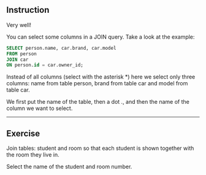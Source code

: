 ## Instruction
Very well!

You can select some columns in a JOIN query. Take a look at the example:

```SQL
SELECT person.name, car.brand, car.model 
FROM person 
JOIN car
ON person.id = car.owner_id;
```
Instead of all columns (select with the asterisk *) here we select only three columns: name from table person, brand from table car and model from table car.

We first put the name of the table, then a dot ., and then the name of the column we want to select.

---
## Exercise
Join tables: student and room so that each student is shown together with the room they live in.

Select the name of the student and room number.